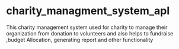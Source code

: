
# charity_managment_system_apI
This charity management system used for charity to manage their organization from  donation to volunteers and also helps to fundraise ,budget Allocation, generating report and other functionality

